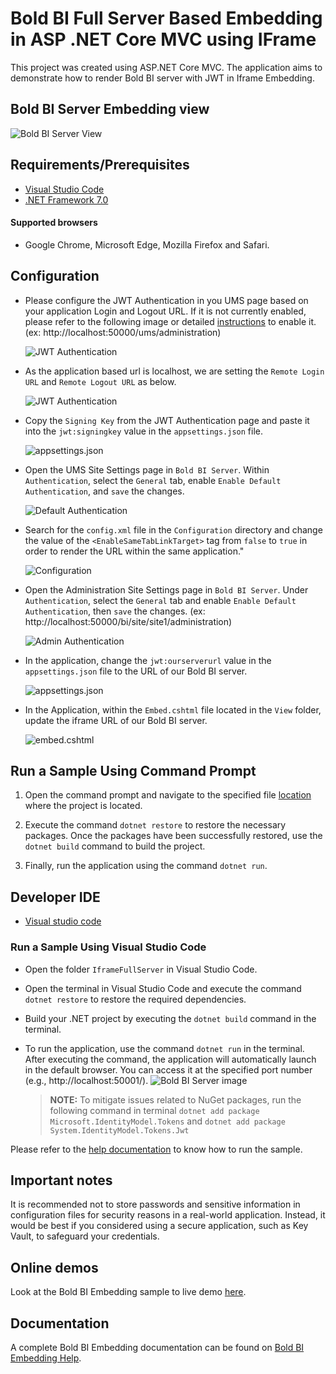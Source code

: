 # Bold BI Full Server Based Embedding in ASP .NET Core MVC using IFrame

This project was created using ASP.NET Core MVC. The application aims to demonstrate how to render Bold BI server with JWT in Iframe Embedding.

## Bold BI Server Embedding view

![Bold BI Server View](https://github.com/boldbi/samples/assets/129487075/37e0af6a-bd96-478c-ae91-5948840f257d)

## Requirements/Prerequisites

 * [Visual Studio Code](https://code.visualstudio.com/download)
 * [.NET Framework 7.0](https://dotnet.microsoft.com/download/dotnet-core)

#### Supported browsers
  
  * Google Chrome, Microsoft Edge, Mozilla Firefox and Safari.

 ## Configuration
 
 * Please configure the JWT Authentication in you UMS page based on your application Login and Logout URL. If it is not currently enabled, please refer to the following image or detailed [instructions](https://help.boldbi.com/multi-tenancy/site-administration/authentication/json-web-token/#steps-to-configure-jwt-in-bold-bi) to enable it. (ex: http://localhost:50000/ums/administration)
 
    ![JWT Authentication](https://github.com/boldbi/samples/assets/129487075/0dc156e9-4d18-4ebf-b671-a72e045c70a6)

 * As the application based url is localhost, we are setting the `Remote Login URL` and `Remote Logout URL` as below.
 
    ![JWT Authentication](https://github.com/boldbi/samples/assets/129487075/97a6e08b-328a-42fb-a323-1b3784420960)
    
 * Copy the `Signing Key` from the JWT Authentication page and paste it into the `jwt:signingkey` value in the `appsettings.json` file.
 
    ![appsettings.json](https://github.com/boldbi/samples/assets/129487075/0f4b9605-16c2-4308-b3ab-81c98d8d01d7)

 * Open the UMS Site Settings page in `Bold BI Server`. Within `Authentication`, select the `General` tab, enable `Enable Default Authentication`, and `save` the changes.
 
    ![Default Authentication](https://github.com/boldbi/samples/assets/129487075/9de1893d-52f0-40f7-b246-35169e97012a)
    
 * Search for the `config.xml` file in the `Configuration` directory and change the value of the `<EnableSameTabLinkTarget>` tag from `false` to `true` in order to render the URL within the same application."
    
    ![Configuration](https://github.com/boldbi/samples/assets/129487075/d091f037-3be3-42cb-973a-517df6af2497)

 * Open the Administration Site Settings page in `Bold BI Server`. Under `Authentication`, select the `General` tab and enable `Enable Default Authentication`, then `save` the changes. (ex: http://localhost:50000/bi/site/site1/administration)
    
    ![Admin Authentication](https://github.com/boldbi/samples/assets/129487075/b1d52bc4-9ee6-49c6-8ad4-31cdf16c22bd)

 * In the application, change the `jwt:ourserverurl` value in the `appsettings.json` file to the URL of our Bold BI server.
  
    ![appsettings.json](https://github.com/boldbi/samples/assets/129487075/e2ee98be-dd93-4134-b96d-c96adeb7502b)
    
 * In the Application, within the `Embed.cshtml` file located in the `View` folder, update the iframe URL of our Bold BI server.
 
    ![embed.cshtml](https://github.com/boldbi/samples/assets/129487075/26ad7b2b-f21b-46dd-9eca-61d4430f96fb)
    
 ## Run a Sample Using Command Prompt 
    
  1. Open the command prompt and navigate to the specified file [location](https://github.com/boldbi/aspnet-mvc-sample/tree/master) where the project is located.

  2. Execute the command `dotnet restore` to restore the necessary packages. Once the packages have been successfully restored, use the `dotnet build` command to build the project.
  
  3. Finally, run the application using the command `dotnet run`.

 ## Developer IDE

  * [Visual studio code](https://code.visualstudio.com/download)
  
### Run a Sample Using Visual Studio Code
 
  * Open the folder `IframeFullServer` in Visual Studio Code.
  
  * Open the terminal in Visual Studio Code and execute the command `dotnet restore` to restore the required dependencies.
 
  * Build your .NET project by executing the `dotnet build` command in the terminal.
 
  * To run the application, use the command `dotnet run` in the terminal. After executing the command, the application will automatically launch in the default browser. You can access it at the specified port number (e.g., http://localhost:50001/).
    ![Bold BI Server image](https://github.com/boldbi/samples/assets/129487075/37e0af6a-bd96-478c-ae91-5948840f257d)

    > **NOTE:** To mitigate issues related to NuGet packages, run the following command in terminal `dotnet add package Microsoft.IdentityModel.Tokens` and `dotnet add package System.IdentityModel.Tokens.Jwt`

Please refer to the [help documentation](https://help.boldbi.com/embedding-options/embedding-sdk/samples/asp-net-mvc/#how-to-run-the-sample) to know how to run the sample.

## Important notes

It is recommended not to store passwords and sensitive information in configuration files for security reasons in a real-world application. Instead, it would be best if you considered using a secure application, such as Key Vault, to safeguard your credentials.

## Online demos

Look at the Bold BI Embedding sample to live demo [here](https://samples.boldbi.com/embed).

## Documentation

A complete Bold BI Embedding documentation can be found on [Bold BI Embedding Help](https://help.boldbi.com/embedded-bi/javascript-based/).
